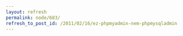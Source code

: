 ```yaml
---
layout: refresh
permalink: node/683/
refresh_to_post_id: /2011/02/16/ez-phpmyadmin-nem-phpmysqladmin
---
```

